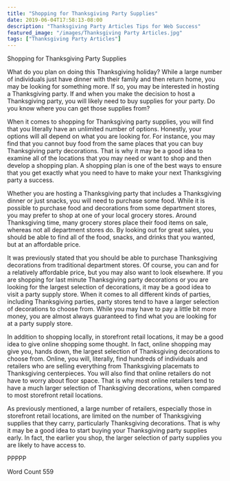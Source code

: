 ```yaml
---
title: "Shopping for Thanksgiving Party Supplies"
date: 2019-06-04T17:58:13-08:00
description: "Thanksgiving Party Articles Tips for Web Success"
featured_image: "/images/Thanksgiving Party Articles.jpg"
tags: ["Thanksgiving Party Articles"]
---
```


Shopping for Thanksgiving Party Supplies

What do you plan on doing this Thanksgiving holiday?  While a large number of individuals just have dinner with their family and then return home, you may be looking for something more.  If so, you may be interested in hosting a Thanksgiving party.  If and when you make the decision to host a Thanksgiving party, you will likely need to buy supplies for your party. Do you know where you can get those supplies from?

When it comes to shopping for Thanksgiving party supplies, you will find that you literally have an unlimited number of options.  Honestly, your options will all depend on what you are looking for. For instance, you may find that you cannot buy food from the same places that you can buy Thanksgiving party decorations. That is why it may be a good idea to examine all of the locations that you may need or want to shop and then develop a shopping plan. A shopping plan is one of the best ways to ensure that you get exactly what you need to have to make your next Thanksgiving party a success.

Whether you are hosting a Thanksgiving party that includes a Thanksgiving dinner or just snacks, you will need to purchase some food. While it is possible to purchase food and decorations from some department stores, you may prefer to shop at one of your local grocery stores.  Around Thanksgiving time, many grocery stores place their food items on sale, whereas not all department stores do. By looking out for great sales, you should be able to find all of the food, snacks, and drinks that you wanted, but at an affordable price.

It was previously stated that you should be able to purchase Thanksgiving decorations from traditional department stores.  Of course, you can and for a relatively affordable price, but you may also want to look elsewhere.  If you are shopping for last minute Thanksgiving party decorations or you are looking for the largest selection of decorations, it may be a good idea to visit a party supply store. When it comes to all different kinds of parties, including Thanksgiving parties, party stores tend to have a larger selection of decorations to choose from. While you may have to pay a little bit more money, you are almost always guaranteed to find what you are looking for at a party supply store.

In addition to shopping locally, in storefront retail locations, it may be a good idea to give online shopping some thought. In fact, online shopping may give you, hands down, the largest selection of Thanksgiving decorations to choose from.  Online, you will, literally, find hundreds of individuals and retailers who are selling everything from Thanksgiving placemats to Thanksgiving centerpieces.  You will also find that online retailers do not have to worry about floor space. That is why most online retailers tend to have a much larger selection of Thanksgiving decorations, when compared to most storefront retail locations.  

As previously mentioned, a large number of retailers, especially those in storefront retail locations, are limited on the number of Thanksgiving supplies that they carry, particularly Thanksgiving decorations. That is why it may be a good idea to start buying your Thanksgiving party supplies early.  In fact, the earlier you shop, the larger selection of party supplies you are likely to have access to.  

PPPPP

Word Count 559

